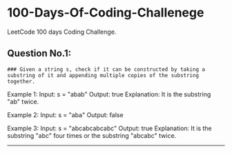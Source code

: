 # 100-Days-Of-Coding-Challenege
LeetCode 100 days Coding Challenge.

## Question No.1:
    ### Given a string s, check if it can be constructed by taking a substring of it and appending multiple copies of the substring together.
Example 1:
Input: s = "abab"
Output: true
Explanation: It is the substring "ab" twice.

Example 2:
Input: s = "aba"
Output: false

Example 3:
Input: s = "abcabcabcabc"
Output: true
Explanation: It is the substring "abc" four times or the substring "abcabc" twice.
<hr/>
